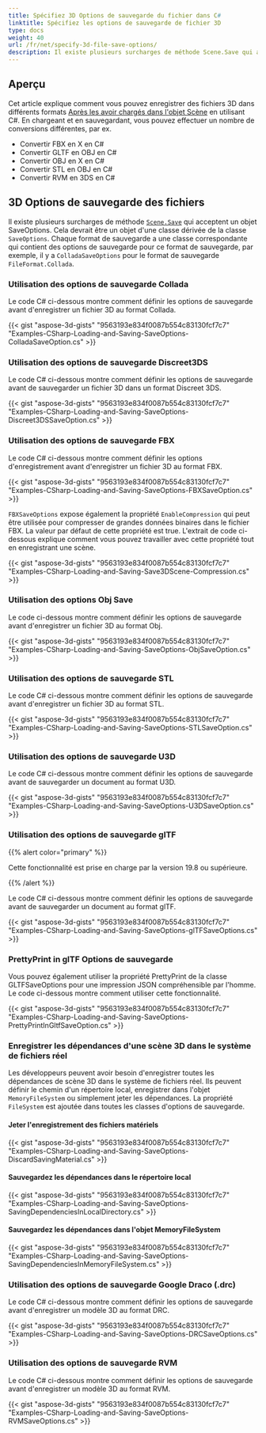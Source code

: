 ```yaml
---
title: Spécifiez 3D Options de sauvegarde du fichier dans C#
linktitle: Spécifiez les options de sauvegarde de fichier 3D
type: docs
weight: 40
url: /fr/net/specify-3d-file-save-options/
description: Il existe plusieurs surcharges de méthode Scene.Save qui acceptent un objet SaveOptions. Chaque format de sauvegarde a une classe correspondante qui contient des options de sauvegarde pour ce format de sauvegarde.
---
```

##  **Aperçu**

Cet article explique comment vous pouvez enregistrer des fichiers 3D dans différents formats [Après les avoir chargés dans l'objet Scène](https://docs.aspose.com/3d/net/specify-3d-file-load-options/) en utilisant C#. En chargeant et en sauvegardant, vous pouvez effectuer un nombre de conversions différentes, par ex.

- Convertir FBX en X en C#
- Convertir GLTF en OBJ en C#
- Convertir OBJ en X en C#
- Convertir STL en OBJ en C#
- Convertir RVM en 3DS en C#

##  **3D Options de sauvegarde des fichiers**
Il existe plusieurs surcharges de méthode [`Scene.Save`](https://reference.aspose.com/3d/net/aspose.threed/scene) qui acceptent un objet SaveOptions. Cela devrait être un objet d'une classe dérivée de la classe `SaveOptions`. Chaque format de sauvegarde a une classe correspondante qui contient des options de sauvegarde pour ce format de sauvegarde, par exemple, il y a `ColladaSaveOptions` pour le format de sauvegarde `FileFormat.Collada`.
###  **Utilisation des options de sauvegarde Collada**
Le code C# ci-dessous montre comment définir les options de sauvegarde avant d'enregistrer un fichier 3D au format Collada.

{{< gist "aspose-3d-gists" "9563193e834f0087b554c83130fcf7c7" "Examples-CSharp-Loading-and-Saving-SaveOptions-ColladaSaveOption.cs" >}}
###  **Utilisation des options de sauvegarde Discreet3DS**
Le code C# ci-dessous montre comment définir les options de sauvegarde avant de sauvegarder un fichier 3D dans un format Discreet 3DS.

{{< gist "aspose-3d-gists" "9563193e834f0087b554c83130fcf7c7" "Examples-CSharp-Loading-and-Saving-SaveOptions-Discreet3DSSaveOption.cs" >}}
###  **Utilisation des options de sauvegarde FBX**
Le code C# ci-dessous montre comment définir les options d'enregistrement avant d'enregistrer un fichier 3D au format FBX.

{{< gist "aspose-3d-gists" "9563193e834f0087b554c83130fcf7c7" "Examples-CSharp-Loading-and-Saving-SaveOptions-FBXSaveOption.cs" >}}

`FBXSaveOptions` expose également la propriété `EnableCompression` qui peut être utilisée pour compresser de grandes données binaires dans le fichier FBX. La valeur par défaut de cette propriété est true. L'extrait de code ci-dessous explique comment vous pouvez travailler avec cette propriété tout en enregistrant une scène.



{{< gist "aspose-3d-gists" "9563193e834f0087b554c83130fcf7c7" "Examples-CSharp-Loading-and-Saving-Save3DScene-Compression.cs" >}}
###  **Utilisation des options Obj Save**
Le code ci-dessous montre comment définir les options de sauvegarde avant d'enregistrer un fichier 3D au format Obj.

{{< gist "aspose-3d-gists" "9563193e834f0087b554c83130fcf7c7" "Examples-CSharp-Loading-and-Saving-SaveOptions-ObjSaveOption.cs" >}}
###  **Utilisation des options de sauvegarde STL**
Le code C# ci-dessous montre comment définir les options de sauvegarde avant d'enregistrer un fichier 3D au format STL.

{{< gist "aspose-3d-gists" "9563193e834f0087b554c83130fcf7c7" "Examples-CSharp-Loading-and-Saving-SaveOptions-STLSaveOption.cs" >}}
###  **Utilisation des options de sauvegarde U3D**
Le code C# ci-dessous montre comment définir les options de sauvegarde avant de sauvegarder un document au format U3D.

{{< gist "aspose-3d-gists" "9563193e834f0087b554c83130fcf7c7" "Examples-CSharp-Loading-and-Saving-SaveOptions-U3DSaveOption.cs" >}}
###  **Utilisation des options de sauvegarde glTF**
{{% alert color="primary" %}} 

Cette fonctionnalité est prise en charge par la version 19.8 ou supérieure.

{{% /alert %}} 



Le code C# ci-dessous montre comment définir les options de sauvegarde avant de sauvegarder un document au format glTF.

{{< gist "aspose-3d-gists" "9563193e834f0087b554c83130fcf7c7" "Examples-CSharp-Loading-and-Saving-SaveOptions-glTFSaveOptions.cs" >}}
###  **PrettyPrint in glTF Options de sauvegarde**
Vous pouvez également utiliser la propriété PrettyPrint de la classe GLTFSaveOptions pour une impression JSON compréhensible par l'homme. Le code ci-dessous montre comment utiliser cette fonctionnalité.

{{< gist "aspose-3d-gists" "9563193e834f0087b554c83130fcf7c7" "Examples-CSharp-Loading-and-Saving-SaveOptions-PrettyPrintInGltfSaveOption.cs" >}}
###  **Enregistrer les dépendances d'une scène 3D dans le système de fichiers réel**
Les développeurs peuvent avoir besoin d'enregistrer toutes les dépendances de scène 3D dans le système de fichiers réel. Ils peuvent définir le chemin d'un répertoire local, enregistrer dans l'objet `MemoryFileSystem` ou simplement jeter les dépendances. La propriété `FileSystem` est ajoutée dans toutes les classes d'options de sauvegarde.
####  **Jeter l'enregistrement des fichiers matériels**
{{< gist "aspose-3d-gists" "9563193e834f0087b554c83130fcf7c7" "Examples-CSharp-Loading-and-Saving-SaveOptions-DiscardSavingMaterial.cs" >}}
####  **Sauvegardez les dépendances dans le répertoire local**
{{< gist "aspose-3d-gists" "9563193e834f0087b554c83130fcf7c7" "Examples-CSharp-Loading-and-Saving-SaveOptions-SavingDependenciesInLocalDirectory.cs" >}}
####  **Sauvegardez les dépendances dans l'objet MemoryFileSystem**
{{< gist "aspose-3d-gists" "9563193e834f0087b554c83130fcf7c7" "Examples-CSharp-Loading-and-Saving-SaveOptions-SavingDependenciesInMemoryFileSystem.cs" >}}
###  **Utilisation des options de sauvegarde Google Draco (.drc)**
Le code C# ci-dessous montre comment définir les options de sauvegarde avant d'enregistrer un modèle 3D au format DRC.

{{< gist "aspose-3d-gists" "9563193e834f0087b554c83130fcf7c7" "Examples-CSharp-Loading-and-Saving-SaveOptions-DRCSaveOptions.cs" >}}
###  **Utilisation des options de sauvegarde RVM**
Le code C# ci-dessous montre comment définir les options de sauvegarde avant d'enregistrer un modèle 3D au format RVM.

{{< gist "aspose-3d-gists" "9563193e834f0087b554c83130fcf7c7" "Examples-CSharp-Loading-and-Saving-SaveOptions-RVMSaveOptions.cs" >}}
